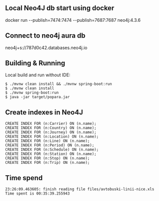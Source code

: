 ## Local Neo4J db start using docker 
docker run --publish=7474:7474 --publish=7687:7687 neo4j:4.3.6

## Connect to neo4j aura db
neo4j+s://787d0c42.databases.neo4j.io

## Building & Running
Local build and run without IDE:

    $ ./mvnw clean install && ./mvnw spring-boot:run
    $ ./mvnw clean install 
    $ ./mvnw spring-boot:run
    $ java -jar target/popara.jar


## Create indexes in Neo4J

    CREATE INDEX FOR (n:Carrier) ON (n.name);
    CREATE INDEX FOR (n:Country) ON (n.name);
    CREATE INDEX FOR (n:Journey) ON (n.name);
    CREATE INDEX FOR (n:Location) ON (n.name);
    CREATE INDEX FOR (n:Line) ON (n.name);
    CREATE INDEX FOR (n:Period) ON (n.name);
    CREATE INDEX FOR (n:Schedule) ON (n.name);
    CREATE INDEX FOR (n:Station) ON (n.name);
    CREATE INDEX FOR (n:Stop) ON (n.name);
    CREATE INDEX FOR (n:Trip) ON (n.name);

## Time spend

    23:26:09.463605: finish reading file files/avtobuski-linii-nice.xls
    Time spent is 00:35:39.255943
